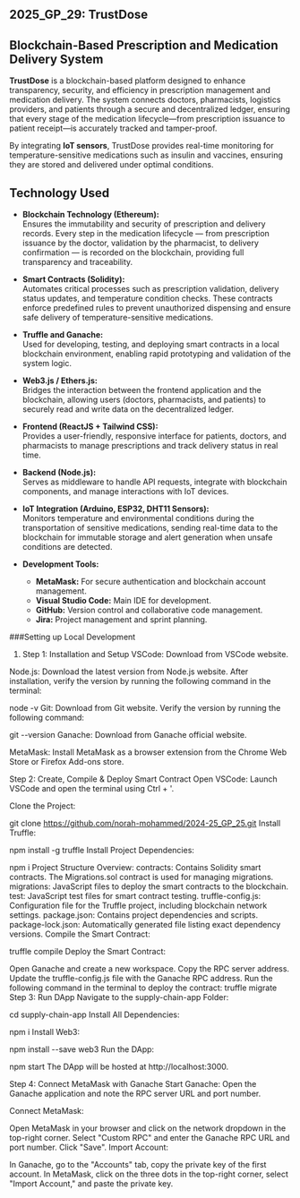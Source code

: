 ## 2025_GP_29: TrustDose

## Blockchain-Based Prescription and Medication Delivery System

**TrustDose** is a blockchain-based platform designed to enhance transparency, security, and efficiency in prescription management and medication delivery. The system connects doctors, pharmacists, logistics providers, and patients through a secure and decentralized ledger, ensuring that every stage of the medication lifecycle—from prescription issuance to patient receipt—is accurately tracked and tamper-proof.  

By integrating **IoT sensors**, TrustDose provides real-time monitoring for temperature-sensitive medications such as insulin and vaccines, ensuring they are stored and delivered under optimal conditions.



## Technology Used

- **Blockchain Technology (Ethereum):**  
  Ensures the immutability and security of prescription and delivery records. Every step in the medication lifecycle — from prescription issuance by the doctor, validation by the pharmacist, to delivery confirmation — is recorded on the blockchain, providing full transparency and traceability.

- **Smart Contracts (Solidity):**  
  Automates critical processes such as prescription validation, delivery status updates, and temperature condition checks. These contracts enforce predefined rules to prevent unauthorized dispensing and ensure safe delivery of temperature-sensitive medications.

- **Truffle and Ganache:**  
  Used for developing, testing, and deploying smart contracts in a local blockchain environment, enabling rapid prototyping and validation of the system logic.

- **Web3.js / Ethers.js:**  
  Bridges the interaction between the frontend application and the blockchain, allowing users (doctors, pharmacists, and patients) to securely read and write data on the decentralized ledger.

- **Frontend (ReactJS + Tailwind CSS):**  
  Provides a user-friendly, responsive interface for patients, doctors, and pharmacists to manage prescriptions and track delivery status in real time.

- **Backend (Node.js):**  
  Serves as middleware to handle API requests, integrate with blockchain components, and manage interactions with IoT devices.

- **IoT Integration (Arduino, ESP32, DHT11 Sensors):**  
  Monitors temperature and environmental conditions during the transportation of sensitive medications, sending real-time data to the blockchain for immutable storage and alert generation when unsafe conditions are detected.

- **Development Tools:**  
  - **MetaMask:** For secure authentication and blockchain account management.  
  - **Visual Studio Code:** Main IDE for development.  
  - **GitHub:** Version control and collaborative code management.  
  - **Jira:** Project management and sprint planning.

###Setting up Local Development

1. Step 1: Installation and Setup
VSCode: Download from VSCode website.

Node.js: Download the latest version from Node.js website. After installation, verify the version by running the following command in the terminal:

node -v
Git: Download from Git website. Verify the version by running the following command:

git --version
Ganache: Download from Ganache official website.

MetaMask: Install MetaMask as a browser extension from the Chrome Web Store or Firefox Add-ons store.

Step 2: Create, Compile & Deploy Smart Contract
Open VSCode: Launch VSCode and open the terminal using Ctrl + '.

Clone the Project:

git clone https://github.com/norah-mohammed/2024-25_GP_25.git
Install Truffle:

npm install -g truffle
Install Project Dependencies:

npm i
Project Structure Overview:
contracts: Contains Solidity smart contracts. The Migrations.sol contract is used for managing migrations.
migrations: JavaScript files to deploy the smart contracts to the blockchain.
test: JavaScript test files for smart contract testing.
truffle-config.js: Configuration file for the Truffle project, including blockchain network settings.
package.json: Contains project dependencies and scripts.
package-lock.json: Automatically generated file listing exact dependency versions.
Compile the Smart Contract:

truffle compile
Deploy the Smart Contract:

Open Ganache and create a new workspace.
Copy the RPC server address.
Update the truffle-config.js file with the Ganache RPC address.
Run the following command in the terminal to deploy the contract:
truffle migrate
Step 3: Run DApp
Navigate to the supply-chain-app Folder:

cd supply-chain-app
Install All Dependencies:

npm i
Install Web3:

npm install --save web3
Run the DApp:

npm start
The DApp will be hosted at http://localhost:3000.

Step 4: Connect MetaMask with Ganache
Start Ganache: Open the Ganache application and note the RPC server URL and port number.

Connect MetaMask:

Open MetaMask in your browser and click on the network dropdown in the top-right corner.
Select "Custom RPC" and enter the Ganache RPC URL and port number.
Click "Save".
Import Account:

In Ganache, go to the "Accounts" tab, copy the private key of the first account.
In MetaMask, click on the three dots in the top-right corner, select "Import Account," and paste the private key.







